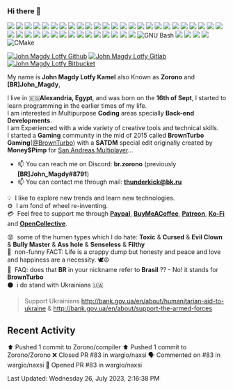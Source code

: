 ### Hi there 👋
![](https://img.shields.io/badge/node.js%20-%2343853D.svg?&style=for-the-badge&logo=node.js&logoColor=white) ![](https://img.shields.io/badge/javascript%20-%23323330.svg?&style=for-the-badge&logo=javascript&logoColor=%23F7DF1E) ![](https://img.shields.io/badge/jQuery-0769AD?style=for-the-badge&logo=jquery&logoColor=white) ![](https://img.shields.io/badge/html5%20-%23E34F26.svg?&style=for-the-badge&logo=html5&logoColor=white) ![](https://img.shields.io/badge/css3%20-%231572B6.svg?&style=for-the-badge&logo=css3&logoColor=white) ![](https://img.shields.io/badge/Express%20JS-f2f2f2.svg?&style=for-the-badge&logo=express&logoColor=black) ![](https://img.shields.io/badge/Fastify%20JS-f2f2f2.svg?&style=for-the-badge&logo=fastify&logoColor=black) ![](https://img.shields.io/badge/c%23%20-%23239120.svg?&style=for-the-badge&logo=c-sharp&logoColor=white) ![](https://img.shields.io/badge/php-%23777BB4.svg?&style=for-the-badge&logo=php&logoColor=white) ![](https://img.shields.io/badge/Lua%20-%235e6bff.svg?&style=for-the-badge&logo=lua&logoColor=white) ![](https://img.shields.io/badge/markdown-%23000000.svg?&style=for-the-badge&logo=markdown&logoColor=white) ![](https://img.shields.io/badge/bootstrap%20-%23563D7C.svg?&style=for-the-badge&logo=bootstrap&logoColor=white) ![](https://img.shields.io/badge/material%20ui%20-%230081CB.svg?&style=for-the-badge&logo=material-ui&logoColor=white) ![](https://img.shields.io/badge/jquery%20-%230769AD.svg?&style=for-the-badge&logo=jquery&logoColor=white) ![](https://img.shields.io/badge/apache%20-%23D42029.svg?&style=for-the-badge&logo=apache&logoColor=white) ![](https://img.shields.io/badge/nginx%20-%23008f22.svg?&style=for-the-badge&logo=nginx&logoColor=white) ![](https://img.shields.io/badge/mysql-%2300f.svg?&style=for-the-badge&logo=mysql&logoColor=white) ![](https://img.shields.io/badge/sqllite-%2307405e.svg?&style=for-the-badge&logo=sqlite&logoColor=white) ![](https://img.shields.io/badge/PowerShell%20-%231b2b3d.svg?&style=for-the-badge&logo=powershell&logoColor=white) ![](https://img.shields.io/badge/Visual_Studio_Code-0078D4.svg?&style=for-the-badge&logo=visual%20studio%20code&logoColor=white) ![](https://img.shields.io/badge/Visual_Studio-6831a9.svg?&style=for-the-badge&logo=visual%20studio&logoColor=white) ![](https://img.shields.io/badge/Git-F05032.svg?&style=for-the-badge&logo=git&logoColor=white) ![](https://img.shields.io/badge/ESLint-4B32C3.svg?&style=for-the-badge&logo=eslint&logoColor=white) ![](https://img.shields.io/badge/-Webpack-8DD6F9.svg?&style=for-the-badge&logo=webpack&logoColor=white) ![](https://img.shields.io/badge/Prettier-F7B93E.svg?&style=for-the-badge&logo=prettier&logoColor=white) ![](https://img.shields.io/badge/Markdown-000000.svg?&style=for-the-badge&logo=Markdown&logoColor=white) ![](https://img.shields.io/badge/NPM-CB3837.svg?&style=for-the-badge&logo=npm&logoColor=white) ![](https://img.shields.io/badge/Arduino-00989d.svg?&style=for-the-badge&logo=arduino&logoColor=white) ![](https://img.shields.io/badge/Windows-0179d4.svg?&style=for-the-badge&logo=windows&logoColor=white) ![](https://img.shields.io/badge/Linux-f2f2f2.svg?&style=for-the-badge&logo=linux&logoColor=orange) ![](https://img.shields.io/badge/Ubuntu-f2f2f2.svg?&style=for-the-badge&logo=ubuntu&logoColor=orange) ![](https://img.shields.io/badge/Raspberry%20Pi-6abf4b.svg?&style=for-the-badge&logo=raspberrypi&logoColor=c31c4a) ![](https://img.shields.io/badge/Linux-white?style=for-the-badge&logo=linux&logoColor=black) ![](https://img.shields.io/badge/Python-f2f2f2.svg?&style=for-the-badge&logo=python&logoColor=3571a3) ![](https://img.shields.io/badge/Pi%20Hole-white.svg?&style=for-the-badge&logo=pihole&logoColor=red) ![](https://img.shields.io/badge/debian-white.svg?&style=for-the-badge&logo=debian&logoColor=red) ![](https://img.shields.io/badge/docker-white.svg?&style=for-the-badge&logo=docker&logoColor=blue) ![](https://img.shields.io/badge/Kali%20Linux-white.svg?&style=for-the-badge&logo=kalilinux&logoColor=grey) ![](https://img.shields.io/badge/redis-%23DD0031.svg?&style=for-the-badge&logo=redis&logoColor=white) ![](https://img.shields.io/badge/Bootstrap-563D7C?style=for-the-badge&logo=bootstrap&logoColor=white) ![GNU Bash](https://img.shields.io/static/v1?style=for-the-badge&message=GNU+Bash&color=4EAA25&logo=GNU+Bash&logoColor=FFFFFF&label=) ![](https://img.shields.io/badge/Shell_Script-121011?style=for-the-badge&logo=gnu-bash&logoColor=white) ![](https://img.shields.io/badge/Yarn-2C8EBB?style=for-the-badge&logo=yarn&logoColor=white) ![](https://img.shields.io/badge/C-00599C?style=for-the-badge&logo=c&logoColor=white) ![](https://img.shields.io/badge/C%2B%2B-00599C?style=for-the-badge&logo=c%2B%2B&logoColor=white) ![CMake](https://img.shields.io/static/v1?style=for-the-badge&message=CMake&color=064F8C&logo=CMake&logoColor=FFFFFF&label=)

[![John Magdy Lotfy Github](https://img.shields.io/badge/github%20-%23121011.svg?&style=for-the-badge&logo=github&logoColor=dark)](https://github.com/Zorono)
[![John Magdy Lotfy Gitlab](https://img.shields.io/badge/gitlab%20-%23181717.svg?&style=for-the-badge&logo=gitlab&logoColor=dark)](https://gitlab.com/Zorono)
[![John Magdy Lotfy Bitbucket](https://img.shields.io/badge/bitbucket%20-%230047B3.svg?&style=for-the-badge&logo=bitbucket&logoColor=dark)](https://bitbucket.org/Zorono)

My name is <b>John Magdy Lotfy Kamel</b> also Known as <b>Zorono</b> and <b>[BR]John_Magdy</b>,

I live in 🇪🇬<b>Alexandria, Egypt</b>, and was born on the <b>16th of Sept</b>, I started to learn programming in the earlier times of my life.<br/>
I am interested in Multipurpose <b>Coding</b> areas specially **Back-end Developments**.<br/>
I am Experienced with a wide variety of creative tools and technical skills.<br/>
I started a <b>Gaming</b> community in the mid of 2015 called <b>BrownTurbo Gaming</b>([@BrownTurbo](https://github.com/BrownTurbo "BrownTurbo Gaming")) with a <b>SATDM</b> special edit originally created by <b>Money$Pimp</b> for [San Andreas Multiplayer](https://sa-mp.com)...<br/>
  
- 📫 You can reach me on Discord: <b>br.zorono</b> (previously <b>[BR]John_Magdy#8791</b>)
- 📫 You can contact me through mail: <a href="mailto://thunderkick@bk.ru"><b>thunderkick@bk.ru</b></a>

💡 &nbsp;I like to explore new trends and learn new technologies.<br/>
⚙️ &nbsp;I am fond of wheel re-inventing.<br/>
💳 &nbsp;Feel free to support me through <a href="https://paypal.me/BrownTurbo" alt="Buy John Magdy Lotfy a Coffe" target="_blank"><b>Paypal</b></a>, <a href="https://www.buymeacoffee.com/zorono" alt="Buy John Magdy Lotfy a Coffe" target="_blank"><b>BuyMeACoffee</b></a>, <a href="https://www.patreon.com/brzorono" alt="Buy John Magdy Lotfy a Coffe" target="_blank"><b>Patreon</b></a>, <a href="https://ko-fi.com/zorono" alt="Buy John Magdy Lotfy a Coffe" target="_blank"><b>Ko-Fi</b></a> and <a href="https://opencollective.com/zorono" alt="Buy John Magdy Lotfy a Coffe" target="_blank"><b>OpenCollective</b></a>.

😡 &nbsp;some of the humen types which I do hate: **Toxic** & **Cursed** & **Evil Clown** & **Bully Master** & **Ass hole** & **Senseless** & **Filthy**
<br />💩 &nbsp;non-funny FACT: Life is a crappy dump but honesty and peace and love and happiness are a necessity. 🕊☮
<br />🤔 &nbsp;FAQ: does that **BR** in your nickname refer to **Brasil** ?? - No! it stands for __**BrownTurbo**__
<br />⚫ &nbsp;i do stand with Ukrainians 🇺🇦
> Support Ukrainians http://bank.gov.ua/en/about/humanitarian-aid-to-ukraine & http://bank.gov.ua/en/about/support-the-armed-forces

## Recent Activity
⬆️ Pushed 1 commit to Zorono/compiler
⬆️ Pushed 1 commit to Zorono/Zorono
❌ Closed PR #83 in wargio/naxsi
🗣 Commented on #83 in wargio/naxsi
💪 Opened PR #83 in wargio/naxsi
<!-- [![John Magdy Lotfy GitHub Status](https://github-readme-stats.vercel.app/api?username=Zorono&show_icons=true&theme=tokyonight)](https://github.com/Zorono?tab=repositories)
[![John Magdy Lotfy GitHub Status](https://github-readme-stats.vercel.app/api?username=Zorono&show_icons=true&theme=tokyonight)](https://github.com/Zorono?tab=repositories)
[![John Magdy Lotfy GitHub Status](https://github-readme-stats.vercel.app/api/top-langs/?username=Zorono&show_icons=true&theme=tokyonight)](https://github.com/Zorono?tab=repositories) -->

Last Updated: Wednesday 26, July 2023, 2:16:38 PM
